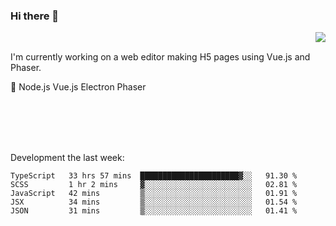 ### Hi there 👋

<img align="right" src="https://github-readme-stats.vercel.app/api?username=jasonpanggo"/>

<br>
<p align="left">
I'm currently working on a web editor making H5 pages using Vue.js and Phaser.
</p>
<p align="left">
📖 Node.js Vue.js Electron Phaser
</p>
<br>
<br>
<br>
<br>

Development the last week:
<!--START_SECTION:waka-->
```text
TypeScript   33 hrs 57 mins  ██████████████████████▓░░   91.30 % 
SCSS         1 hr 2 mins     ▓░░░░░░░░░░░░░░░░░░░░░░░░   02.81 % 
JavaScript   42 mins         ▒░░░░░░░░░░░░░░░░░░░░░░░░   01.91 % 
JSX          34 mins         ▒░░░░░░░░░░░░░░░░░░░░░░░░   01.54 % 
JSON         31 mins         ▒░░░░░░░░░░░░░░░░░░░░░░░░   01.41 % 
```
<!--END_SECTION:waka-->

<!--
**JASONPANGGO/jasonpanggo** is a ✨ _special_ ✨ repository because its `README.md` (this file) appears on your GitHub profile.

Here are some ideas to get you started:

- 🔭 I’m currently working on ...
- 🌱 I’m currently learning ...
- 👯 I’m looking to collaborate on ...
- 🤔 I’m looking for help with ...
- 💬 Ask me about ...
- 📫 How to reach me: ...
- 😄 Pronouns: ...
- ⚡ Fun fact: ...
-->
